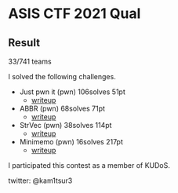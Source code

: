 # ASIS CTF 2021 Qual

## Result
33/741 teams

I solved the following challenges.

* Just pwn it (pwn) 106solves 51pt
	* [writeup](https://github.com/kam1tsur3/2021_CTF/blob/master/asis/pwn/justpwnit/README.md)
* ABBR (pwn) 68solves 71pt
	* [writeup](https://github.com/kam1tsur3/2021_CTF/blob/master/asis/pwn/abbr.d/README.md)
* StrVec (pwn) 38solves 114pt
	* [writeup](https://github.com/kam1tsur3/2021_CTF/blob/master/asis/pwn/strvec/README.md)
* Minimemo (pwn) 16solves 217pt
	* [writeup](https://github.com/kam1tsur3/2021_CTF/blob/master/asis/pwn/minimemo/README.md)

I participated this contest as a member of KUDoS.

twitter: @kam1tsur3
